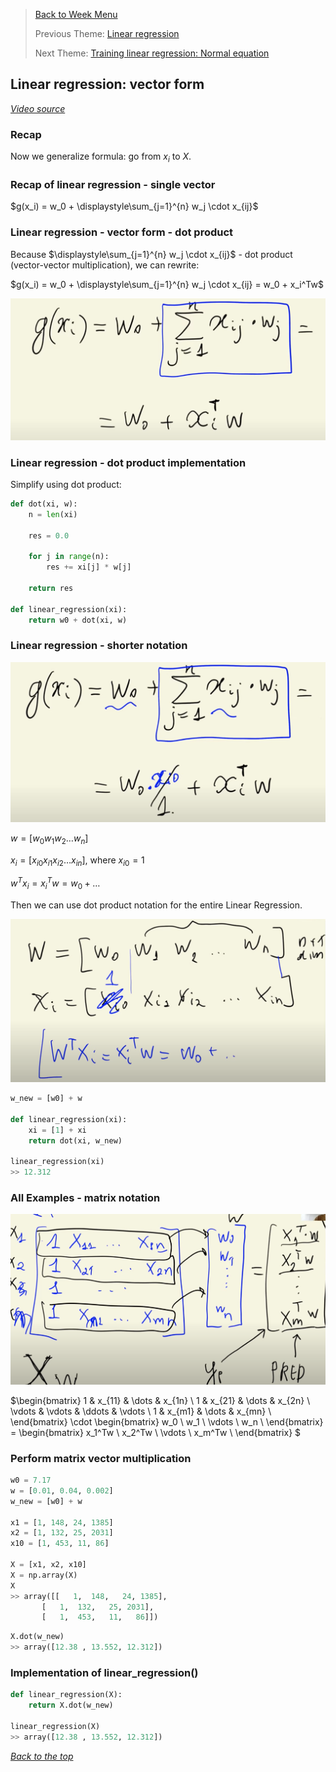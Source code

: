 >[Back to Week Menu](README.md)
>
>Previous Theme: [Linear regression](05_linear_regression_simple.md)
>
>Next Theme: [Training linear regression: Normal equation](07_linear_regression_training.md)

## Linear regression: vector form
_[Video source](https://www.youtube.com/watch?v=vM3SqPNlStE&list=PL3MmuxUbc_hIhxl5Ji8t4O6lPAOpHaCLR&index=17)_

### Recap

Now we generalize formula: go from $x_i$ to $X$.

### Recap of linear regression - single vector

$g(x_i) = w_0 + \displaystyle\sum_{j=1}^{n} w_j \cdot x_{ij}$

### Linear regression - vector form - dot product

Because $\displaystyle\sum_{j=1}^{n} w_j \cdot x_{ij}$ - dot product (vector-vector multiplication), we can rewrite:

$g(x_i) = w_0 + \displaystyle\sum_{j=1}^{n} w_j \cdot x_{ij} = w_0 + x_i^Tw$

![dot_product](images/06_linear_regression_vector_01_dot_product.png)

### Linear regression - dot product implementation

Simplify using dot product:

```python
def dot(xi, w):
    n = len(xi)
    
    res = 0.0
    
    for j in range(n):
        res += xi[j] * w[j]
        
    return res

def linear_regression(xi):
    return w0 + dot(xi, w)    
```

### Linear regression - shorter notation



![dot_product2](images/06_linear_regression_vector_02_dot_product2.png)

$w = [w_0 w_1 w_2 \dots w_n]$

$x_i = [x_{i0} x_{i1} x_{i2} \dots x_{in}]$, where $x_{i0} = 1$

$w^Tx_i = x_i^Tw = w_0 + \dots$

Then we can use dot product notation for the entire Linear Regression.

![short_not](images/06_linear_regression_vector_03_short_not.png)

```python
w_new = [w0] + w

def linear_regression(xi):
    xi = [1] + xi
    return dot(xi, w_new)

linear_regression(xi)
>> 12.312
```

### All Examples - matrix notation

![matrix](images/06_linear_regression_vector_04_matrix.png)


$\begin{bmatrix}
1 & x_{11} & \dots & x_{1n} \\
1 & x_{21} & \dots & x_{2n} \\
\vdots & \vdots & \ddots & \vdots \\
1 & x_{m1} & \dots & x_{mn} \\
\end{bmatrix}
\cdot 
\begin{bmatrix}
w_0 \\
w_1 \\
\vdots \\
w_n \\
\end{bmatrix} = 
\begin{bmatrix}
x_1^Tw \\
x_2^Tw \\
\vdots \\
x_m^Tw \\
\end{bmatrix}
$

### Perform matrix vector multiplication

```python
w0 = 7.17
w = [0.01, 0.04, 0.002]
w_new = [w0] + w

x1 = [1, 148, 24, 1385]
x2 = [1, 132, 25, 2031]
x10 = [1, 453, 11, 86]

X = [x1, x2, x10]
X = np.array(X)
X
>> array([[   1,  148,   24, 1385],
       [   1,  132,   25, 2031],
       [   1,  453,   11,   86]])
```

```python
X.dot(w_new)
>> array([12.38 , 13.552, 12.312])
```

### Implementation of linear_regression()

```python
def linear_regression(X):
    return X.dot(w_new)

linear_regression(X)
>> array([12.38 , 13.552, 12.312])
```

_[Back to the top](#linear-regression-vector-form)_